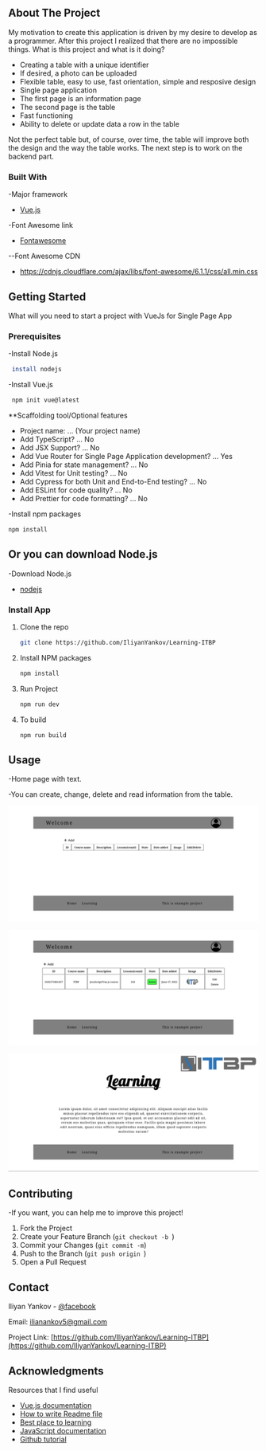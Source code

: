 ## About The Project

My motivation to create this application is driven by my desire to develop as a programmer. After this project I realized that there are no impossible things.
What is this project and what is it doing?

- Creating a table with a unique identifier
- If desired, a photo can be uploaded
- Flexible table, easy to use, fast orientation, simple and resposive design
- Single page application
- The first page is an information page
- The second page is the table
- Fast functioning
- Ability to delete or update data a row in the table

Not the perfect table but, of course, over time, the table will improve both the design and the way the table works. The next step is to work on the backend part.

### Built With

-Major framework

- [Vue.js](https://vuejs.org/)

-Font Awesome link

- [Fontawesome](https://fontawesome.com/)

--Font Awesome CDN

- https://cdnjs.cloudflare.com/ajax/libs/font-awesome/6.1.1/css/all.min.css

## Getting Started

What will you need to start a project with VueJs for Single Page App

### Prerequisites

-Install Node.js

```sh
 install nodejs
```

-Install Vue.js

```sh
 npm init vue@latest
```

\*\*Scaffolding tool/Optional features

- Project name: … (Your project name)
- Add TypeScript? … No
- Add JSX Support? … No
- Add Vue Router for Single Page Application development? … Yes
- Add Pinia for state management? … No
- Add Vitest for Unit testing? … No
- Add Cypress for both Unit and End-to-End testing? … No
- Add ESLint for code quality? … No
- Add Prettier for code formatting? … No

-Install npm packages

```sh
npm install
```

## Or you can download Node.js

-Download Node.js

- [nodejs](https://nodejs.org/en/)

### Install App

1. Clone the repo
   ```sh
   git clone https://github.com/IliyanYankov/Learning-ITBP
   ```
2. Install NPM packages
   ```sh
   npm install
   ```
3. Run Project
   ```sh
   npm run dev
   ```
4. To build

   ```sh
   npm run build
   ```

## Usage

-Home page with text.

-You can create, change, delete and read information from the table.

![Image](./Images/Screenshot_2022-06-25_18-41-41.png "Table Page")

![Image](./Images/Screenshot_2022-06-25_18-44-43.png "Table Page")

![Image](./Images/vueJs1Page.png "First Page")

## Contributing

-If you want, you can help me to improve this project!

1. Fork the Project
2. Create your Feature Branch (`git checkout -b `)
3. Commit your Changes (`git commit -m`)
4. Push to the Branch (`git push origin `)
5. Open a Pull Request

## Contact

Iliyan Yankov - [@facebook](https://www.facebook.com/iliqn.qnkov.14)

Email: ilianankov5@gmail.com

Project Link: [https://github.com/IliyanYankov/Learning-ITBP](https://github.com/IliyanYankov/Learning-ITBP)

## Acknowledgments

Resources that I find useful

- [Vue.js documentation](https://vuejs.org/guide/introduction.html)
- [How to write Readme file](https://www.freecodecamp.org/news/how-to-write-a-good-readme-file/)
- [Best place to learning](https://www.w3schools.com/)
- [JavaScript documentation](https://developer.mozilla.org/en-US/docs/Web/JavaScript)
- [Github tutorial](https://product.hubspot.com/blog/git-and-github-tutorial-for-beginners)
